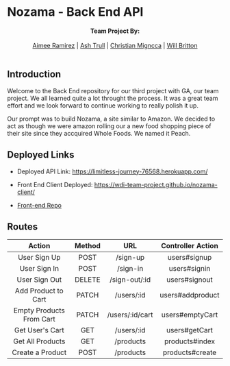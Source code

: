 # Nozama - Back End API

<p align="center">
  <b>Team Project By: </b><br><br>
  <a href="https://github.com/Aimeelr08">Aimee Ramirez</a> |
  <a href="https://github.com/ashtrull">Ash Trull</a> |
  <a href="https://github.com/cmigz">Christian Migncca</a> |
  <a href="https://github.com/wjbritton">Will Britton</a>
  <br><br>
</p>

## Introduction

Welcome to the Back End repository for our third project with GA, our team project.  We all learned quite a lot throught the process.  It was a great team effort and we look forward to continue working to really polish it up.

Our prompt was to build Nozama, a site similar to Amazon.  We decided to act as though we were amazon rolling our a new food shopping piece of their site since they accquired Whole Foods.  We named it Peach.

## Deployed Links

- Deployed API Link: https://limitless-journey-76568.herokuapp.com/

- Front End Client Deployed: https://wdi-team-project.github.io/nozama-client/

- [Front-end Repo](https://github.com/wdi-team-project/nozama-client)

## Routes

|          Action          | Method |       URL       | Controller Action |
|:------------------------:|:------:|:---------------:|:-----------------:|
|       User Sign Up       |  POST  |     /sign-up    |    users#signup   |
|       User Sign In       |  POST  |     /sign-in    |    users#signin   |
|       User Sign Out      | DELETE |  /sign-out/:id  |   users#signout   |
|    Add Product to Cart   |  PATCH |    /users/:id   |  users#addproduct |
| Empty Products From Cart |  PATCH | /users/:id/cart |  users#emptyCart  |
|      Get User's Cart     |   GET  |    /users/:id   |   users#getCart   |
|     Get All Products     |   GET  |    /products    |   products#index  |
|     Create a Product     |  POST  |    /products    |  products#create  |
